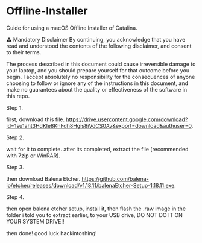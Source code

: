 # Offline-Installer
Guide for using a macOS Offline Installer of Catalina.

⚠️ Mandatory Disclaimer By continuing, you acknowledge that you have read and understood the contents of the following disclaimer, and consent to their terms.

The process described in this document could cause irreversible damage to your laptop, and you should prepare yourself for that outcome before you begin. I accept absolutely no responsibility for the consequences of anyone choosing to follow or ignore any of the instructions in this document, and make no guarantees about the quality or effectiveness of the software in this repo.

Step 1.

first, download this file. https://drive.usercontent.google.com/download?id=1su1aht3HdKle8KhFdh8Hgis8iVdCS0Av&export=download&authuser=0.

Step 2.

wait for it to complete. after its completed, extract the file (recommended with 7zip or WinRAR).

Step 3.

then download Balena Etcher. https://github.com/balena-io/etcher/releases/download/v1.18.11/balenaEtcher-Setup-1.18.11.exe.

Step 4.

then open balena etcher setup, install it, then flash the .raw image in the folder i told you to extract earlier, to your USB drive, DO NOT DO IT ON YOUR SYSTEM DRIVE!!

then done! good luck hackintoshing!


